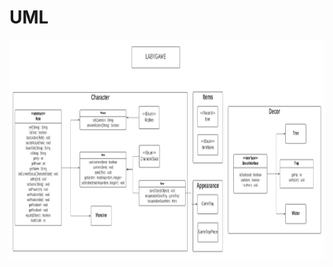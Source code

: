 
# UML

<a href="https://github.com/Tailong-mb/Labygame_project/tree/emilien/doc">
    <img src="images/UML/LabyGameUml.png" alt="UML Diagram" width="850" height="350">
  </a>
